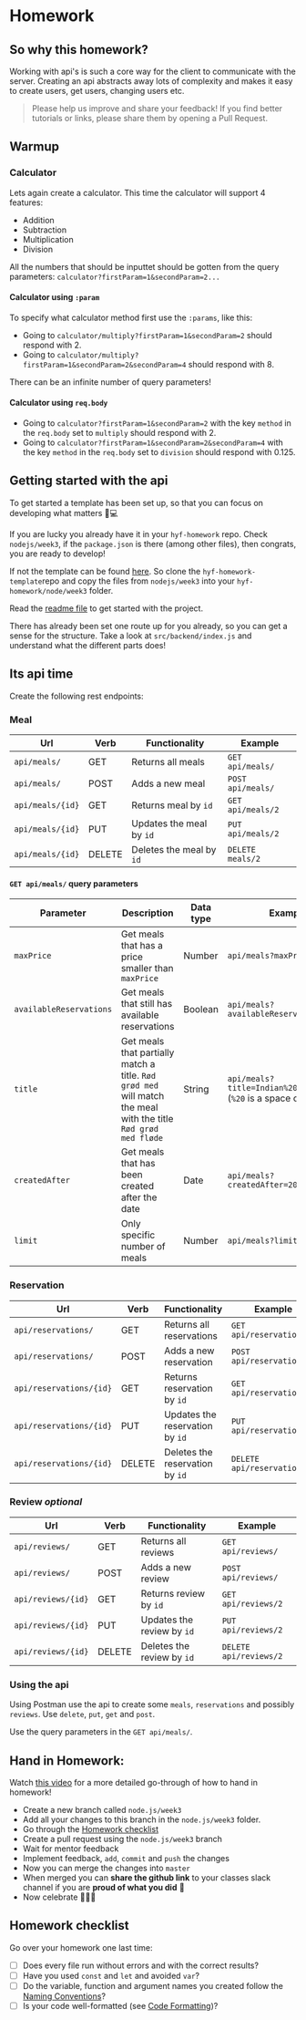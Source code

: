 # Homework

## So why this homework?

Working with api's is such a core way for the client to communicate with the server. Creating an api abstracts away lots of complexity and makes it easy to create users, get users, changing users etc.

> Please help us improve and share your feedback! If you find better tutorials or links, please share them by opening a Pull Request.

## Warmup

### Calculator

Lets again create a calculator. This time the calculator will support 4 features:

- Addition
- Subtraction
- Multiplication
- Division

All the numbers that should be inputtet should be gotten from the query parameters: `calculator?firstParam=1&secondParam=2...`

#### Calculator using `:param`

To specify what calculator method first use the `:params`, like this:

- Going to `calculator/multiply?firstParam=1&secondParam=2` should respond with 2.
- Going to `calculator/multiply?firstParam=1&secondParam=2&secondParam=4` should respond with 8.

There can be an infinite number of query parameters!

#### Calculator using `req.body`

- Going to `calculator?firstParam=1&secondParam=2` with the key `method` in the `req.body` set to `multiply` should respond with 2.
- Going to `calculator?firstParam=1&secondParam=2&secondParam=4` with the key `method` in the `req.body` set to `division` should respond with 0.125.

## Getting started with the api

To get started a template has been set up, so that you can focus on developing what matters 💪💻

If you are lucky you already have it in your `hyf-homework` repo. Check `nodejs/week3`, if the `package.json` is there (among other files), then congrats, you are ready to develop!

If not the template can be found [here](https://github.com/HackYourFuture-CPH/hyf-homework-template/tree/master/nodejs/week3). So clone the `hyf-homework-template`repo and copy the files from `nodejs/week3` into your `hyf-homework/node/week3` folder.

Read the [readme file](https://github.com/HackYourFuture-CPH/hyf-homework-template/tree/master/nodejs/week3/readme.md) to get started with the project.

There has already been set one route up for you already, so you can get a sense for the structure. Take a look at `src/backend/index.js` and understand what the different parts does!

## Its api time

Create the following rest endpoints:

### Meal

| Url              | Verb   | Functionality            | Example           |
| ---------------- | ------ | ------------------------ | ----------------- |
| `api/meals/`     | GET    | Returns all meals        | `GET api/meals/`  |
| `api/meals/`     | POST   | Adds a new meal          | `POST api/meals/` |
| `api/meals/{id}` | GET    | Returns meal by `id`     | `GET api/meals/2` |
| `api/meals/{id}` | PUT    | Updates the meal by `id` | `PUT api/meals/2` |
| `api/meals/{id}` | DELETE | Deletes the meal by `id` | `DELETE meals/2`  |

#### `GET api/meals/` query parameters

| Parameter               | Description                                                                                                    | Data type | Example                                                         |
| ----------------------- | -------------------------------------------------------------------------------------------------------------- | --------- | --------------------------------------------------------------- |
| `maxPrice`              | Get meals that has a price smaller than `maxPrice`                                                             | Number    | `api/meals?maxPrice=90`                                         |
| `availableReservations` | Get meals that still has available reservations                                                                | Boolean   | `api/meals?availableReservations=true`                          |
| `title`                 | Get meals that partially match a title. `Rød grød med` will match the meal with the title `Rød grød med fløde` | String    | `api/meals?title=Indian%20platter` (`%20` is a space character) |
| `createdAfter`          | Get meals that has been created after the date                                                                 | Date      | `api/meals?createdAfter=2019-04-05`                             |
| `limit`                 | Only specific number of meals                                                                                  | Number    | `api/meals?limit=4`                                             |

### Reservation

| Url                     | Verb   | Functionality                   | Example                     |
| ----------------------- | ------ | ------------------------------- | --------------------------- |
| `api/reservations/`     | GET    | Returns all reservations        | `GET api/reservations/`     |
| `api/reservations/`     | POST   | Adds a new reservation          | `POST api/reservations/`    |
| `api/reservations/{id}` | GET    | Returns reservation by `id`     | `GET api/reservations/2`    |
| `api/reservations/{id}` | PUT    | Updates the reservation by `id` | `PUT api/reservations/2`    |
| `api/reservations/{id}` | DELETE | Deletes the reservation by `id` | `DELETE api/reservations/2` |

### Review _optional_

| Url                | Verb   | Functionality              | Example                |
| ------------------ | ------ | -------------------------- | ---------------------- |
| `api/reviews/`     | GET    | Returns all reviews        | `GET api/reviews/`     |
| `api/reviews/`     | POST   | Adds a new review          | `POST api/reviews/`    |
| `api/reviews/{id}` | GET    | Returns review by `id`     | `GET api/reviews/2`    |
| `api/reviews/{id}` | PUT    | Updates the review by `id` | `PUT api/reviews/2`    |
| `api/reviews/{id}` | DELETE | Deletes the review by `id` | `DELETE api/reviews/2` |

### Using the api

Using Postman use the api to create some `meals`, `reservations` and possibly `reviews`. Use `delete`, `put`, `get` and `post`.

Use the query parameters in the `GET api/meals/`.

## Hand in Homework:

Watch [this video](https://www.youtube.com/watch?v=feyBVDhFQuk) for a more detailed go-through of how to hand in homework!

- Create a new branch called `node.js/week3`
- Add all your changes to this branch in the `node.js/week3` folder.
- Go through the [Homework checklist](#homework-checklist)
- Create a pull request using the `node.js/week3` branch
- Wait for mentor feedback
- Implement feedback, `add`, `commit` and `push` the changes
- Now you can merge the changes into `master`
- When merged you can **share the github link** to your classes slack channel if you are **proud of what you did** 💪
- Now celebrate 🎉🎉🎉

## Homework checklist

Go over your homework one last time:

- [ ] Does every file run without errors and with the correct results?
- [ ] Have you used `const` and `let` and avoided `var`?
- [ ] Do the variable, function and argument names you created follow the [Naming Conventions](https://github.com/HackYourFuture/fundamentals/blob/master/fundamentals/naming_conventions.md)?
- [ ] Is your code well-formatted (see [Code Formatting](https://github.com/HackYourFuture/fundamentals/blob/master/fundamentals/naming_conventions.md))?
